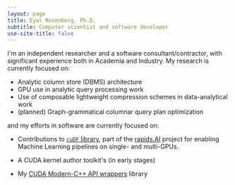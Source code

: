 ```yaml
---
layout: page
title: Eyal Rozenberg, Ph.D.
subtitle: Computer scientist and software developer
use-site-title: false
---
```


I'm an independent researcher and a software consultant/contractor, with significant experience both in Academia and Industry. My research is currently focused on:

* Analytic column store (DBMS) architecture 
* GPU use in analytic query processing work
* Use of composable lightweight compression schemes in data-analytical work
* (planned) Graph-grammatical columnar query plan optimization

and my efforts in software are currently focused on:

* Contributions to [`cuDF` library][2], part of the [rapids.AI][1] project for enabling Machine Learning pipelines on single- and multi-GPUs.
* A CUDA kernel author toolkit's (in early stages)
* My [CUDA Modern-C++ API wrappers][3] library

  [1]: https://rapids.ai/
  [2]: https://github.com/rapidsai/cudf/
  [3]: https://github.com/eyalroz/cuda-api-wrappers/ 
